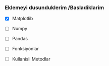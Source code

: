 

### Eklemeyi dusunduklerim /Basladiklarim

- [x] Matplotlib
- [ ] Numpy
- [ ] Pandas
- [ ] Fonksiyonlar
- [ ] Kullanisli Metodlar



